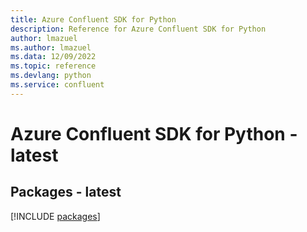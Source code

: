 ```yaml
---
title: Azure Confluent SDK for Python
description: Reference for Azure Confluent SDK for Python
author: lmazuel
ms.author: lmazuel
ms.data: 12/09/2022
ms.topic: reference
ms.devlang: python
ms.service: confluent
---
```

# Azure Confluent SDK for Python - latest
## Packages - latest
[!INCLUDE [packages](confluent-index.md)]